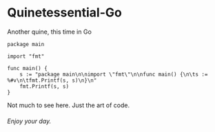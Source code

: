 # Quinetessential-Go
Another quine, this time in Go

```
package main

import "fmt"

func main() {
	s := "package main\n\nimport \"fmt\"\n\nfunc main() {\n\ts := %#v\n\tfmt.Printf(s, s)\n}\n"
	fmt.Printf(s, s)
}

```

Not much to see here. Just the art of code. 


###### Enjoy your day.

